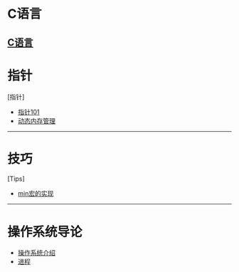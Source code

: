 # C语言
[C语言](README.md)
---

# 指针
[指针]
- [指针101](pointer/basic.md)
- [动态内存管理](pointer/dynamic_mm.md)

---

# 技巧
[Tips]
- [min宏的实现](tips/min_macro.md)

---

# 操作系统导论
- [操作系统介绍](operation_system_3epcs/chap2/introduction.md)
- [进程](operation_system_3epcs/chap4/process.md)